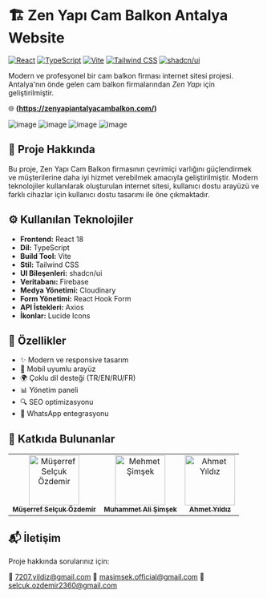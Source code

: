 # 🏗️ Zen Yapı Cam Balkon Antalya Website

[![React](https://img.shields.io/badge/React-18.x-blue.svg)](https://reactjs.org/)
[![TypeScript](https://img.shields.io/badge/TypeScript-5.x-blue.svg)](https://www.typescriptlang.org/)
[![Vite](https://img.shields.io/badge/Vite-5.x-646CFF.svg)](https://vitejs.dev/)
[![Tailwind CSS](https://img.shields.io/badge/Tailwind_CSS-3.x-38B2AC.svg)](https://tailwindcss.com/)
[![shadcn/ui](https://img.shields.io/badge/shadcn/ui-Latest-black.svg)](https://ui.shadcn.com/)

Modern ve profesyonel bir cam balkon firması internet sitesi projesi. Antalya'nın önde gelen cam balkon firmalarından *Zen Yapı* için geliştirilmiştir.

🌐 **(https://zenyapiantalyacambalkon.com/)**

![image](https://github.com/user-attachments/assets/f2e4051b-f378-4def-ae4f-3d40e1860794)
![image](https://github.com/user-attachments/assets/7bb10ea2-4956-44ff-8c5b-41682049faf8)
![image](https://github.com/user-attachments/assets/8d4d124f-8cfe-4689-bbc9-1179f0f71c42)
![image](https://github.com/user-attachments/assets/b3e3347e-6825-4d65-854f-925e4cbc480b)


## 🚀 Proje Hakkında

Bu proje, Zen Yapı Cam Balkon firmasının çevrimiçi varlığını güçlendirmek ve müşterilerine daha iyi hizmet verebilmek amacıyla geliştirilmiştir. Modern teknolojiler kullanılarak oluşturulan internet sitesi, kullanıcı dostu arayüzü ve farklı cihazlar için kullanıcı dostu tasarımı ile öne çıkmaktadır.

## ⚙️ Kullanılan Teknolojiler

- **Frontend:** React 18
- **Dil:** TypeScript
- **Build Tool:** Vite
- **Stil:** Tailwind CSS
- **UI Bileşenleri:** shadcn/ui
- **Veritabanı:** Firebase
- **Medya Yönetimi:** Cloudinary
- **Form Yönetimi:** React Hook Form
- **API İstekleri:** Axios
- **İkonlar:** Lucide Icons

## 🌟 Özellikler

- ✨ Modern ve responsive tasarım
- 📱 Mobil uyumlu arayüz
- 🌍 Çoklu dil desteği (TR/EN/RU/FR)
- 📊 Yönetim paneli
- 🔍 SEO optimizasyonu
- 💬 WhatsApp entegrasyonu

## 👥 Katkıda Bulunanlar

<table>
  <tr>
    <td align="center">
      <a href="https://github.com/SelcukOzdemir23">
        <img src="https://github.com/SelcukOzdemir23.png" width="100px;" alt="Müşerref Selçuk Özdemir"/>
        <br />
        <sub><b>Müşerref Selçuk Özdemir</b></sub>
      </a>
    </td>
    <td align="center">
      <a href="https://github.com/MSimsek07">
        <img src="https://github.com/MSimsek07.png" width="100px;" alt="Mehmet Şimşek"/>
        <br />
        <sub><b>Muhammet Ali Şimşek</b></sub>
      </a>
    </td>
    <td align="center">
      <a href="https://github.com/AhmtYldz0772">
        <img src="https://github.com/AhmtYldz0772.png" width="100px;" alt="Ahmet Yıldız"/>
        <br />
        <sub><b>Ahmet Yıldız</b></sub>
      </a>
    </td>
  </tr>
</table>

## 📬 İletişim

Proje hakkında sorularınız için:

📧 [7207.yildiz@gmail.com](mailto:7207.yildiz@gmail.com)
📧 [masimsek.official@gmail.com](mailto:masimsek.official@gmail.com)
📧 [selcuk.ozdemir2360@gmail.com](mailto:selcuk.ozdemir2360@gmail.com)


